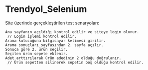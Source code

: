 # Trendyol_Selenium


Site üzerinde gerçekleştirilen test senaryoları:

    Ana sayfanın açıldığı kontrol edilir ve siteye login olunur.
     // Login işlemi kontrol edilir.
    Arama kutucuğuna bilgisayar kelimesi girilir.
    Arama sonuçları sayfasından 2. sayfa açılır.    
    Sonuca göre 2. ürün seçilir.
    Seçilen ürün sepete eklenir.    
    Adet arttırılarak ürün adedinin 2 olduğu doğrulanır.
     // Ürün sepetten silinerek sepetin boş olduğu kontrol edilir.
